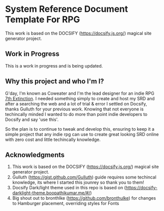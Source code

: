 # System Reference Document Template For RPG

This work is based on the DOCSIFY (https://docsify.js.org/) magical site generator project.

## Work in Progress

This is a work in progress and is being updated.

## Why this project and who I'm I?

G'day, I'm known as Coweater and I'm the lead designer for an indie RPG [7th Extinction](https:7thExtinctionrpg.com). I needed something simply to create and host my SRD and after a searching the web and a lot of trial & error I settled on Docsify, thanks Gulluth for your previous work. Knowing that not everyone is techincally minded I wanted to do more than point indie developers to Docsify and say 'use this'.

So the plan is to continue to tweak and develop this, ensuring to keep it a simple project that any indie rpg can use to create great looking SRD online with zero cost and little techincally knowledge. 

## Acknowledgments 

1. This work is based on the DOCSIFY (https://docsify.js.org/) magical site generator project.
2. Gulluth (https://gist.github.com/Gulluth) guide requires some techincal knowledge, its where I started this jounrey so thank you to them!
3. Docsify Dark/light theme used in this repo is based on (https://docsify-darklight-theme.boopathikumar.me/#/)
4. Big shout out to bronthlke (https://github.com/bronthulke) for changes to Hamburger placement, overriding styles for Fonts



